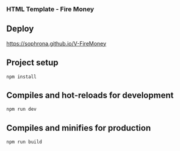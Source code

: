 ### HTML Template - Fire Money

## Deploy

https://sophrona.github.io/V-FireMoney

## Project setup
```
npm install
```

## Compiles and hot-reloads for development
```
npm run dev
```

## Compiles and minifies for production
```
npm run build
```



